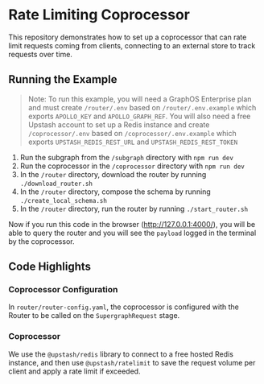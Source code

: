 # Rate Limiting Coprocessor

This repository demonstrates how to set up a coprocessor that can rate limit requests coming from clients, connecting to an external store to track requests over time.

## Running the Example

> Note: To run this example, you will need a GraphOS Enterprise plan and must create `/router/.env` based on `/router/.env.example` which exports `APOLLO_KEY` and `APOLLO_GRAPH_REF`.
> You will also need a free Upstash account to set up a Redis instance and create `/coprocessor/.env` based on `/coprocessor/.env.example` which exports `UPSTASH_REDIS_REST_URL` and `UPSTASH_REDIS_REST_TOKEN`

1. Run the subgraph from the `/subgraph` directory with `npm run dev`
2. Run the coprocessor in the `/coprocessor` directory with `npm run dev`
1. In the `/router` directory, download the router by running `./download_router.sh`
1. In the `/router` directory, compose the schema by running `./create_local_schema.sh`
1. In the `/router` directory, run the router by running `./start_router.sh`

Now if you run this code in the browser (http://127.0.0.1:4000/), you will be able to query the router and you will see the `payload` logged in the terminal by the coprocessor.

## Code Highlights

### Coprocessor Configuration

In `router/router-config.yaml`, the coprocessor is configured with the Router to be called on the `SupergraphRequest` stage.

### Coprocessor
We use the `@upstash/redis` library to connect to a free hosted Redis instance, and then use `@upstash/ratelimit` to save the request volume per client and apply a rate limit if exceeded.

